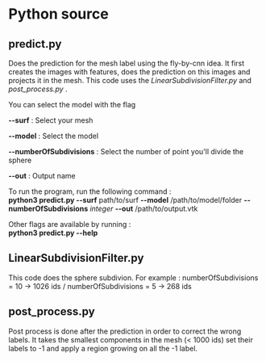 # Python source

## predict.py
Does the prediction for the mesh label using the fly-by-cnn idea. It first creates the images with features, does the prediction on this images and projects it in the mesh. This code uses the *LinearSubdivisionFilter.py* and *post_process.py* .

You can select the model with the flag 

__--surf__ : Select your mesh

__--model__ : Select the model

__--numberOfSubdivisions__ : Select the number of point you'll divide the sphere 

__--out__ : Output name


To run the program, run the following command :  
__python3 predict.py --surf__ path/to/surf __--model__ /path/to/model/folder __--numberOfSubdivisions__ *integer* __--out__ /path/to/output.vtk

Other flags are available by running :  
__python3 predict.py --help__

## LinearSubdivisionFilter.py
This code does the sphere subdivion. For example : numberOfSubdivisions = 10 -> 1026 ids / numberOfSubdivisions = 5 -> 268 ids 

## post_process.py
Post process is done after the prediction in order to correct the wrong labels. It takes the smallest components in the mesh (< 1000 ids) set their labels to -1 and apply a region growing on all the -1 label.